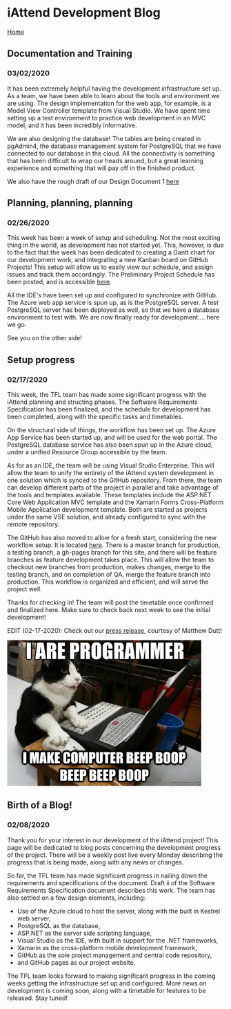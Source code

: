 # iAttend Development Blog


[Home](./README.md)

## Documentation and Training
### 03/02/2020
It has been extremely helpful having the development infrastructure set up. As a team, we have been able to learn about the tools and environment we are using. The design implementation for the web app, for example, is a Model View Controller template from Visual Studio. We have spent time setting up a test environment to practice web development in an MVC model, and it has been incredibly informative.

We are also designing the database! The tables are being created in pgAdmin4, the database management system for PostgreSQL that we have connected to our database in the cloud. All the connectivity is something that has been difficult to wrap our heads around, but a great learning experience and something that will pay off in the finished product.

We also have the rough draft of our Design Document 1 [here](./DD1_ThreeFuriousLocomotives.pdf)

## Planning, planning, planning
### 02/26/2020
This week has been a week of setup and scheduling. Not the most exciting thing in the world, as development has not started yet. This, however, is due to the fact that the week has been dedicated to creating a Gantt chart for our development work, and integrating a new Kanban board on GitHub Projects! This setup will allow us to easily view our schedule, and assign issues and track them accordingly. The Preliminary Project Schedule has been posted, and is accessible [here](./PPS-ThreeFuriousLocomotives.pdf).

All the IDE's have been set up and configured to synchronize with GitHub. The Azure web app service is spun up, as is the PostgreSQL server. A test PostgreSQL server has been deployed as well, so that we have a database environment to test with. We are now finally ready for development.... here we go.

See you on the other side!

## Setup progress
### 02/17/2020
This week, the TFL team has made some significant progress with the iAttend planning and structing phases. The Software Requirements Specification has been finalized, and the schedule for development has been completed, along with the specific tasks and timetables.

On the structural side of things, the workflow has been set up. The Azure App Service has been started up, and will be used for the web portal. The PostgreSQL database service has also been spun up in the Azure cloud, under a unified Resource Group accessible by the team.

As for as an IDE, the team will be using Visual Studio Enterprise. This will allow the team to unify the entirety of the iAttend system development in one solution which is synced to the GitHub repository. From there, the team can develop different parts of the project in parallel and take advantage of the tools and templates available. These templates include the ASP.NET Core Web Application MVC template and the Xamarin Forms Cross-Platform Mobile Application development template. Both are started as projects under the same VSE solution, and already configured to sync with the remote repository.

The GitHub has also moved to allow for a fresh start, considering the new workflow setup. It is located [here](https://github.com/majarman/iAttendTFL). There is a master branch for production, a testing branch, a gh-pages branch for this site, and there will be feature branches as feature development takes place. This will allow the team to checkout new branches from production, makes changes, merge to the testing branch, and on completion of QA, merge the feature branch into production. This workflow is organized and efficient, and will serve the project well.

Thanks for checking in! The team will post the timetable once confirmed and finalized here. Make sure to check back next week to see the initial development!

EDIT (02-17-2020): Check out our [press release](./iAttendPressRelease1.pdf), courtesy of Matthew Dutt!

![programmer.jpg](./programmer.jpg)

## Birth of a Blog!
### 02/08/2020
Thank you for your interest in our development of the iAttend project! This page will be dedicated to blog posts concerning the development progress of the project. There will be a weekly post live every Monday describing the progress that is being made, along with any news or changes.

So far, the TFL team has made significant progress in nailing down the requirements and specifications of the document. Draft ii of the Software Requirements Specification document describes this work. The team has also settled on a few design elements, including:

- Use of the Azure cloud to host the server, along with the built in Kestrel web server,
- PostgreSQL as the database,
- ASP.NET as the server side scripting language,
- Visual Studio as the IDE, with built in support for the .NET frameworks,
- Xamarin as the cross-platform mobile development framework,
- GitHub as the sole project management and central code repository,
- and GitHub pages as our project website.

The TFL team looks forward to making significant progress in the coming weeks getting the infrastructure set up and configured. More news on development is coming soon, along with a timetable for features to be released. Stay tuned!

